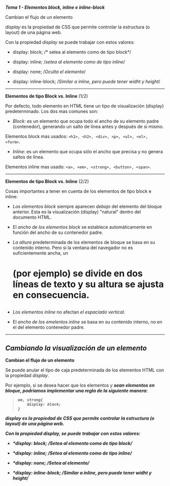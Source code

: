 ***Tema 1 - Elementos block, inline e inline-block***

Cambian el flujo de un elemento

*display* es la propiedad de CSS que permite controlar la estructura (o layout) de una página web.

Con la propiedad *display* se puede trabajar con estos valores:

- display: block; /* setea al elemento como de tipo block*/

- display: inline; /*setea al elemento como de tipo inline*/

- display: none; /*Oculta el elemento*/

- display: inline-block; /*Similar a inline, pero puede tener widht y height*/

----------------------------------------------------------------
**Elementos de tipo Block vs. Inline** (1/2)

Por defecto, todo elemento en HTML tiene un tipo de visualización (display) predeterminado.
Los dos mas comunes son:

- *Block*: es un elemento que ocupa todo el ancho de su elemento padre (contenedor),
generando un salto de línea antes y después de si mismo.

Elementos block mas usados: ``<h1>, <h2>, <div>, <p>, <ul>, <ol>, <form>``.

- *Inline*: es un elemento que ocupa sólo el ancho que precisa y no genera saltos de línea.

Elementos inline mas usado: ``<a>, <em>, <strong>, <button>, <span>``.

----------------------------------------------------------------
**Elementos de tipo Block vs. Inline** (2/2)

Cosas importantes a tener en cuenta de los elementos de tipo block e inline:

- *Los elementos block* siempre aparecen *debajo* del elemento del bloque anterior. Esta es la visualización (display) "natural" dentro del documento HTML.

- El *ancho de los elementos block* se establece automáticamente en función del ancho de su contenedor padre.

- *La altura* predeterminada de los elementos de bloque se basa en su contenido interno. Pero si la ventana del navegador no es suficientemente ancha, un <h1> (por ejemplo) se divide en dos líneas de texto y su altura se ajusta en consecuencia.

- *Los elementos inline* no afectan *el espaciado vertical*.

- El *ancho de los emelentos inline* se basa en su contenido interno, no en el del elemento contenedor padre.

----------------------------------------------------------------
***Cambiando la visualización de un elemento*** 
----------------------------------------------------------------

**Cambian el flujo de un elemento**

Se puede anular el tipo de caja predeterminada de los elementos HTML con la propiedad *display*.

Por ejemplo, si se desea hacer que los elementos <em> y <strong> sean elementos en bloque, podríamos implementar una regla de la siguiente manera:

> ``em, strong{`` <br>
> ``    display: block;`` <br>
> ``}`` <br>

*display* es la propiedad de CSS que permite controlar la estructura (o layout) de una página web.

Con la propiedad *display*, se puede trabajar con estos valores:

- *display: block; /*Setea al elemento como de tipo block*/

- *display: inline; /*Setea al elemento como de tipo inline*/

- *display:  none; /*Setea al elemento*/

- *display: inline-block; /*Similar a inline, pero puede tener widht y height*/
